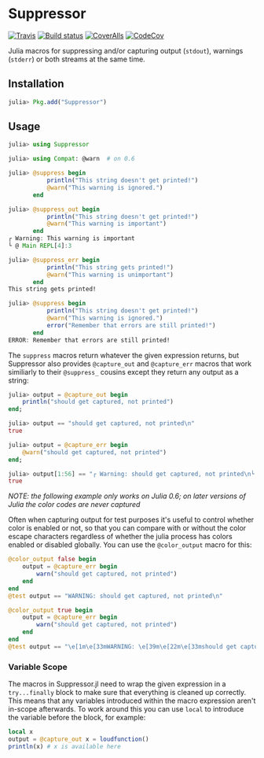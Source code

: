 # Suppressor

[![Travis](https://travis-ci.org/JuliaIO/Suppressor.jl.svg?branch=master)](https://travis-ci.org/JuliaIO/Suppressor.jl) [![Build status](https://ci.appveyor.com/api/projects/status/e3uuqon84kt97402/branch/master?svg=true)](https://ci.appveyor.com/project/SalchiPapa/suppressor-jl/branch/master) [![CoverAlls](https://coveralls.io/repos/github/JuliaIO/Suppressor.jl/badge.svg?branch=master)](https://coveralls.io/github/JuliaIO/Suppressor.jl?branch=master) [![CodeCov](https://codecov.io/gh/JuliaIO/Suppressor.jl/branch/master/graph/badge.svg)](https://codecov.io/gh/JuliaIO/Suppressor.jl)

Julia macros for suppressing and/or capturing output (`stdout`), warnings (`stderr`) or both streams at the same time.

## Installation

```julia
julia> Pkg.add("Suppressor")
```

## Usage

```julia
julia> using Suppressor

julia> using Compat: @warn  # on 0.6

julia> @suppress begin
           println("This string doesn't get printed!")
           @warn("This warning is ignored.")
       end

julia> @suppress_out begin
           println("This string doesn't get printed!")
           @warn("This warning is important")
       end
┌ Warning: This warning is important
└ @ Main REPL[4]:3

julia> @suppress_err begin
           println("This string gets printed!")
           @warn("This warning is unimportant")
       end
This string gets printed!

julia> @suppress begin
           println("This string doesn't get printed!")
           @warn("This warning is ignored.")
           error("Remember that errors are still printed!")
       end
ERROR: Remember that errors are still printed!

```

The `suppress` macros return whatever the given expression returns, but Suppressor also provides `@capture_out` and `@capture_err` macros that work similiarly to their `@suppress_` cousins except they return any output as a string:

```julia
julia> output = @capture_out begin
    println("should get captured, not printed")
end;

julia> output == "should get captured, not printed\n"
true

julia> output = @capture_err begin
    @warn("should get captured, not printed")
end;

julia> output[1:56] == "┌ Warning: should get captured, not printed\n└ @ Main"
true

```

*NOTE: the following example only works on Julia 0.6; on later versions of Julia the color codes are never captured*

Often when capturing output for test purposes it's useful to control whether
color is enabled or not, so that you can compare with or without the color
escape characters regardless of whether the julia process has colors enabled or
disabled globally. You can use the `@color_output` macro for this:

```julia
@color_output false begin
    output = @capture_err begin
        warn("should get captured, not printed")
    end
end
@test output == "WARNING: should get captured, not printed\n"

@color_output true begin
    output = @capture_err begin
        warn("should get captured, not printed")
    end
end
@test output == "\e[1m\e[33mWARNING: \e[39m\e[22m\e[33mshould get captured, not printed\e[39m\n"
```

### Variable Scope

The macros in Suppressor.jl need to wrap the given expression in a `try...finally` block to make sure that everything is cleaned up correctly. This means that any variables introduced within the macro expression aren't in-scope afterwards. To work around this you can use `local` to introduce the variable before the block, for example:

```julia
local x
output = @capture_out x = loudfunction()
println(x) # x is available here
```
